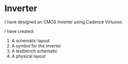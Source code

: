 # Inverter
I have designed an CMOS Inverter using Cadence Virtuoso.

I have created:
 1. A schematic layout
 2. A symbol for the inverter 
 3. A testbench schematic 
 4. A physical layout 
        

